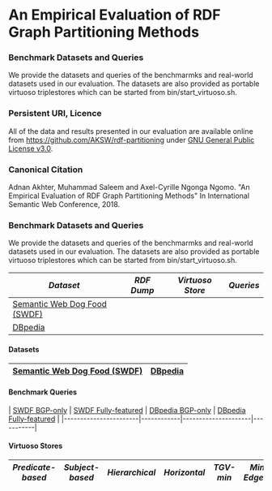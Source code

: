# An Empirical Evaluation of RDF Graph Partitioning Methods

### Benchmark Datasets and Queries
We provide the datasets and queries of the benchmarmks and real-world datasets used in our evaluation. The datasets are also provided as portable virtuoso triplestores which can be started from bin/start_virtuoso.sh.

### Persistent URI, Licence 
All of the data and results presented in our evaluation are available online from
https://github.com/AKSW/rdf-partitioning under [GNU General Public License v3.0](https://github.com/AKSW/rdf-partitioning/blob/master/LICENSE).

### Canonical Citation
Adnan Akhter, Muhammad Saleem and Axel-Cyrille Ngonga Ngomo. "An Empirical Evaluation of RDF Graph Partitioning Methods" In International Semantic Web Conference, 2018.

### Benchmark Datasets and Queries
We provide the datasets and queries of the benchmarmks and real-world datasets used in our evaluation. The datasets are also provided as portable virtuoso triplestores which can be started from bin/start_virtuoso.sh.

| *Dataset* |*RDF Dump* | *Virtuoso Store* | *Queries* |
|-----------------------|------------|---------------------|-----------|
|[Semantic Web Dog Food (SWDF)](https://www.google.com)|
|[DBpedia](https://www.youtube.com)|

#### Datasets 
| [Semantic Web Dog Food (SWDF)](https://www.google.com) | [DBpedia](https://www.youtube.com) |
|----------------------------|-----------|

#### Benchmark Queries 
| [SWDF BGP-only](https://www.google.com) | [SWDF Fully-featured](https://www.google.com) |
 [DBpedia BGP-only](https://www.google.com) | [DBpedia Fully-featured](https://www.google.com) |
|-----------------------|------------|---------------------|-----------|

#### Virtuoso Stores 

| *Predicate-based* | *Subject-based* | *Hierarchical* | *Horizontal* | *TGV-min* | *Min-Edgecut* | *Recursive-bisection* |
| ----------- | ----------- | ----------- | ----------- | ----------- | ----------- | ----------- |

